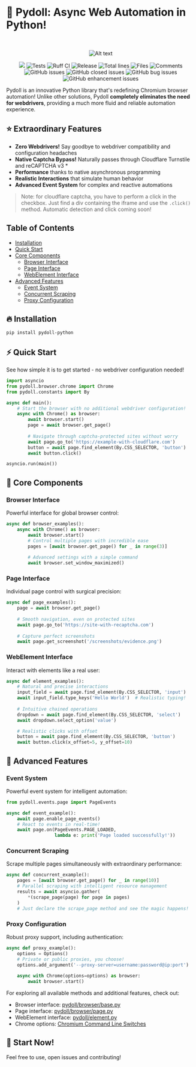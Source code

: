
<p align="center">
    <h1>🚀 Pydoll: Async Web Automation in Python!</h1>
</p>
<br>
<p align="center">
    <img src="https://github.com/user-attachments/assets/c4615101-d932-4e79-8a08-f50fbc686e3b" alt="Alt text" />
</p>

<p align="center">
    <img src="https://codecov.io/github/thalissonvs/pydoll/graph/badge.svg?token=40I938OGM9"/> 
    <img src="https://github.com/thalissonvs/pydoll/actions/workflows/tests.yml/badge.svg" alt="Tests">
    <img src="https://github.com/thalissonvs/pydoll/actions/workflows/ruff-ci.yml/badge.svg" alt="Ruff CI">
    <img src="https://github.com/thalissonvs/pydoll/actions/workflows/release.yml/badge.svg" alt="Release">
    <img src="https://tokei.rs/b1/github/thalissonvs/pydoll" alt="Total lines">
    <img src="https://tokei.rs/b1/github/thalissonvs/pydoll?category=files" alt="Files">
    <img src="https://tokei.rs/b1/github/thalissonvs/pydoll?category=comments" alt="Comments">
    <img src="https://img.shields.io/github/issues/thalissonvs/pydoll?label=Issues" alt="GitHub issues">
    <img src="https://img.shields.io/github/issues-closed/thalissonvs/pydoll?label=Closed issues" alt="GitHub closed issues">
    <img src="https://img.shields.io/github/issues/thalissonvs/pydoll/bug?label=Bugs&color=red" alt="GitHub bug issues">
    <img src="https://img.shields.io/github/issues/thalissonvs/pydoll/enhancement?label=Enhancements&color=purple" alt="GitHub enhancement issues">
</p>


Pydoll is an innovative Python library that's redefining Chromium browser automation! Unlike other solutions, Pydoll **completely eliminates the need for webdrivers**, providing a much more fluid and reliable automation experience.

## ⭐ Extraordinary Features

- **Zero Webdrivers!** Say goodbye to webdriver compatibility and configuration headaches
- **Native Captcha Bypass!** Naturally passes through Cloudflare Turnstile and reCAPTCHA v3 *
- **Performance** thanks to native asynchronous programming
- **Realistic Interactions** that simulate human behavior
- **Advanced Event System** for complex and reactive automations

> Note: for cloudflare captcha, you have to perform a click in the checkbox. Just find a div containing the iframe and use the `.click()` method. Automatic detection and click coming soon! 
  
## Table of Contents

- [Installation](#-installation)
- [Quick Start](#-quick-start)
- [Core Components](#-core-components)
  - [Browser Interface](#browser-interface)
  - [Page Interface](#page-interface)
  - [WebElement Interface](#webelement-interface)
- [Advanced Features](#-advanced-features)
  - [Event System](#event-system)
  - [Concurrent Scraping](#concurrent-scraping)
  - [Proxy Configuration](#proxy-configuration)

## 🔥 Installation

```bash
pip install pydoll-python
```

## ⚡ Quick Start

See how simple it is to get started - no webdriver configuration needed!

```python
import asyncio
from pydoll.browser.chrome import Chrome
from pydoll.constants import By

async def main():
    # Start the browser with no additional webdriver configuration!
    async with Chrome() as browser:
        await browser.start()
        page = await browser.get_page()
        
        # Navigate through captcha-protected sites without worry
        await page.go_to('https://example-with-cloudflare.com')
        button = await page.find_element(By.CSS_SELECTOR, 'button')
        await button.click()

asyncio.run(main())
```

## 🎯 Core Components

### Browser Interface

Powerful interface for global browser control:

```python
async def browser_examples():
    async with Chrome() as browser:
        await browser.start()
        # Control multiple pages with incredible ease
        pages = [await browser.get_page() for _ in range(3)]
        
        # Advanced settings with a simple command
        await browser.set_window_maximized()
```

### Page Interface

Individual page control with surgical precision:

```python
async def page_examples():
    page = await browser.get_page()
    
    # Smooth navigation, even on protected sites
    await page.go_to('https://site-with-recaptcha.com')
    
    # Capture perfect screenshots
    await page.get_screenshot('/screenshots/evidence.png')
```

### WebElement Interface

Interact with elements like a real user:

```python
async def element_examples():
    # Natural and precise interactions
    input_field = await page.find_element(By.CSS_SELECTOR, 'input')
    await input_field.type_keys('Hello World')  # Realistic typing!
    
    # Intuitive chained operations
    dropdown = await page.find_element(By.CSS_SELECTOR, 'select')
    await dropdown.select_option('value')

    # Realistic clicks with offset
    button = await page.find_element(By.CSS_SELECTOR, 'button')
    await button.click(x_offset=5, y_offset=10)
```

## 🚀 Advanced Features

### Event System

Powerful event system for intelligent automation:

```python
from pydoll.events.page import PageEvents

async def event_example():
    await page.enable_page_events()
    # React to events in real-time!
    await page.on(PageEvents.PAGE_LOADED, 
                  lambda e: print('Page loaded successfully!'))
```

### Concurrent Scraping

Scrape multiple pages simultaneously with extraordinary performance:

```python
async def concurrent_example():
    pages = [await browser.get_page() for _ in range(10)]
    # Parallel scraping with intelligent resource management
    results = await asyncio.gather(
        *(scrape_page(page) for page in pages)
    )
    # Just declare the scrape_page method and see the magic happens!
```

### Proxy Configuration

Robust proxy support, including authentication:

```python
async def proxy_example():
    options = Options()
    # Private or public proxies, you choose!
    options.add_argument('--proxy-server=username:password@ip:port')
    
    async with Chrome(options=options) as browser:
        await browser.start()
```


For exploring all available methods and additional features, check out:
- Browser interface: [pydoll/browser/base.py](./pydoll/browser/base.py)
- Page interface: [pydoll/browser/page.py](./pydoll/browser/page.py)
- WebElement interface: [pydoll/element.py](./pydoll/element.py)
- Chrome options: [Chromium Command Line Switches](https://peter.sh/experiments/chromium-command-line-switches/)

## 🎉 Start Now!

Feel free to use, open issues and contributing!
